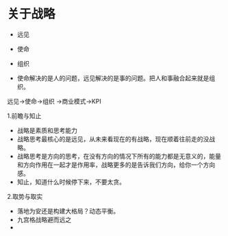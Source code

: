 # 关于战略
* 远见
* 使命
* 组织

* 使命解决的是人的问题，远见解决的是事的问题。把人和事融合起来就是组织。

远见->使命->组织
->商业模式->KPI

1.前瞻与知止
* 战略是素质和思考能力
* 战略思考最核心的是远见，从未来看现在的有战略，现在顺着往前走的没战略。
* 战略思考是方向的思考，在没有方向的情况下所有的能力都是无意义的，能量和方向作用在一起才是作用率，战略更多的是告诉我们方向，给你一个方向感。
* 知止，知道什么时候停下来，不要太贪。

2.取势与取实
* 落地为安还是构建大格局？动态平衡。
* 九宫格战略避而远之
* 

